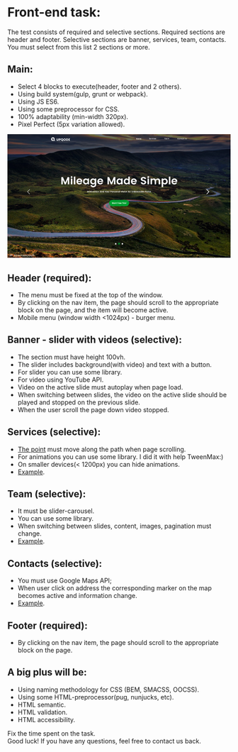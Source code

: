 # Front-end task:

The test consists of required  and selective sections.
Required sections are header and footer.
Selective sections are banner, services, team, contacts. You must select from this list 2 sections or more.

## Main:
- Select 4 blocks to execute(header, footer and 2 others). 
- Using build system(gulp, grunt or webpack).
- Using JS ES6.
- Using some preprocessor for CSS.
- 100% adaptability (min-width 320px).
- Pixel Perfect (5px variation allowed).

![](demo.jpg?raw=true "")

## Header (required):
- The menu must be fixed at the top of the window. 
- By clicking on the nav item, the page should scroll to the appropriate block on the page, and the item will become active.
- Mobile menu (window width <1024px) - burger menu.

## Banner - slider with videos (selective):
- The section must have height 100vh.
- The slider includes background(with video) and text with a button.
- For slider you can use some library.
- For video using YouTube API.
- Video on the active slide must autoplay when page load.
- When switching between slides, the video on the active slide should be played and stopped on the previous slide.
- When the user scroll the page down video stopped.

## Services (selective):
- [The point](point.png) must move along the path when page scrolling. 
- For animations you can use some library. I did it with help TweenMax:)
- On smaller devices(< 1200px) you can hide animations.
- [Example](example-services.mov).

## Team (selective):
- It must be slider-carousel.
- You can use some library.
- When switching between slides, content, images, pagination must change.
- [Example](example-team.mov).

## Contacts (selective):
- You must use Google Maps API;
- When user click on address the corresponding marker on the map becomes active and information change. 
- [Example](example-contacts.mov).

## Footer (required): 
- By clicking on the nav item, the page should scroll to the appropriate block on the page.

## A big plus will be:
- Using naming methodology for CSS (BEM, SMACSS, OOCSS).
- Using some HTML-preprocessor(pug, nunjucks, etc).
- HTML semantic.
- HTML validation.
- HTML accessibility.

Fix the time spent on the task.  
Good luck! If you have any questions, feel free to contact us back.

